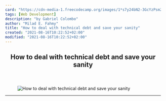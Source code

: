 ```yaml
---
card: "https://cdn-media-1.freecodecamp.org/images/1*s7y24bN2-3GcYzPsm2kgtQ.jpeg"
tags: [Web Development]
description: "by Gabriel Colombo"
author: "Milad E. Fahmy"
title: "How to deal with technical debt and save your sanity"
created: "2021-08-16T10:22:52+02:00"
modified: "2021-08-16T10:22:52+02:00"
---
```

<div class="site-wrapper">
<main id="site-main" class="site-main outer">
<div class="inner">
<article class="post-full post tag-web-development tag-programming tag-agile tag-startup tag-tech ">
<header class="post-full-header">
<h1 class="post-full-title">How to deal with technical debt and save your sanity</h1>
</header>
<figure class="post-full-image">
<picture>
<source media="(max-width: 700px)" sizes="1px" srcset="data:image/gif;base64,R0lGODlhAQABAIAAAAAAAP///yH5BAEAAAAALAAAAAABAAEAAAIBRAA7 1w">
<source media="(min-width: 701px)" sizes="(max-width: 800px) 400px,
(max-width: 1170px) 700px,
1400px" srcset="https://cdn-media-1.freecodecamp.org/images/1*s7y24bN2-3GcYzPsm2kgtQ.jpeg 300w,
https://cdn-media-1.freecodecamp.org/images/1*s7y24bN2-3GcYzPsm2kgtQ.jpeg 600w,
https://cdn-media-1.freecodecamp.org/images/1*s7y24bN2-3GcYzPsm2kgtQ.jpeg 1000w,
https://cdn-media-1.freecodecamp.org/images/1*s7y24bN2-3GcYzPsm2kgtQ.jpeg 2000w">
<img onerror="this.style.display='none'" src="https://cdn-media-1.freecodecamp.org/images/1*s7y24bN2-3GcYzPsm2kgtQ.jpeg" alt="How to deal with technical debt and save your sanity">
</picture>
</figure>
<section class="post-full-content">
<div class="post-content medium-migrated-article">
</div>
<hr>
</section>
</article>
</div>
</main>
</div>
<!-- Google Tag Manager (noscript) -->
<!-- End Google Tag Manager (noscript) -->
